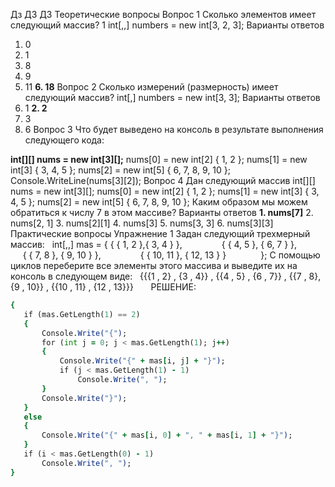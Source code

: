 Дз ДЗ ДЗ
Теоретические вопросы
Вопрос 1
Сколько элементов имеет следующий массив?
1
int[,,] numbers = new int[3, 2, 3];
Варианты ответов
1. 0
2. 1
3. 8
4. 9
5. 11
**6. 18**
Вопрос 2
Сколько измерений (размерность) имеет следующий массив?
int[,] numbers = new int[3, 3];
Варианты ответов
1. 1
**2. 2**
3. 3
4. 6
Вопрос 3
Что будет выведено на консоль в результате выполнения следующего кода:

**int[][] nums = new int[3][];**
nums[0] = new int[2] { 1, 2 };
nums[1] = new int[3] { 3, 4, 5 }; 
nums[2] = new int[5] { 6, 7, 8, 9, 10 };
 
Console.WriteLine(nums[3][2]);
Вопрос 4
Дан следующий массив
int[][] nums = new int[3][];
nums[0] = new int[2] { 1, 2 };
nums[1] = new int[3] { 3, 4, 5 }; 
nums[2] = new int[5] { 6, 7, 8, 9, 10 };
Каким образом мы можем обратиться к числу 7 в этом массиве?
Варианты ответов
**1. nums[7]**
2. nums[2, 1]
3. nums[2][1]
4. nums[3]
5. nums[3, 3]
6. nums[3][3]
Практические вопросы
Упражнение 1
Задан следующий трехмерный массив:
 
int[,,] mas = { { { 1, 2 },{ 3, 4 } }, 
               { { 4, 5 }, { 6, 7 } }, 
               { { 7, 8 }, { 9, 10 } }, 
               { { 10, 11 }, { 12, 13 } }
             };
С помощью циклов переберите все элементы этого массива и выведите их на консоль в следующем виде:
 
{{{1 , 2} , {3 , 4}} , {{4 , 5} , {6 , 7}} , {{7 , 8}, {9 , 10}} , {{10 , 11} , {12 , 13}}}
 
 
 
РЕШЕНИЕ:
```for (int i = 0; i < mas.GetLength(0); i++)
{
   if (mas.GetLength(1) == 2)
   {
       Console.Write("{");
       for (int j = 0; j < mas.GetLength(1); j++)
       {
           Console.Write("{" + mas[i, j] + "}");
           if (j < mas.GetLength(1) - 1)
               Console.Write(", ");
       }
       Console.Write("}");
   }
   else
   {
       Console.Write("{" + mas[i, 0] + ", " + mas[i, 1] + "}");
   }
   if (i < mas.GetLength(0) - 1)
       Console.Write(", ");
}
```
 
